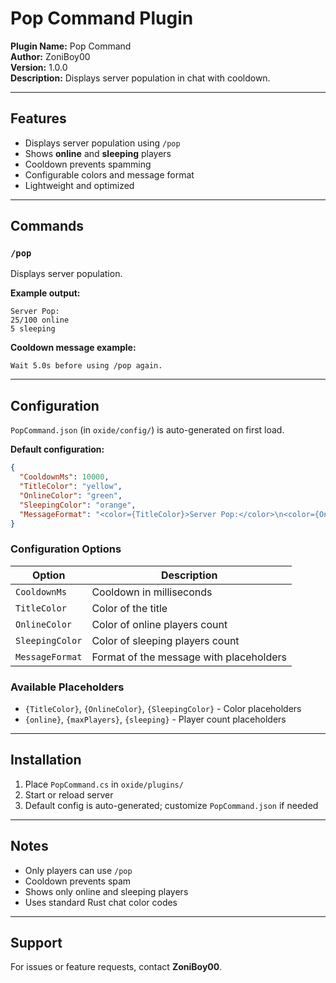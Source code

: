 # Pop Command Plugin

**Plugin Name:** Pop Command  
**Author:** ZoniBoy00  
**Version:** 1.0.0  
**Description:** Displays server population in chat with cooldown.

---

## Features

- Displays server population using `/pop`
- Shows **online** and **sleeping** players
- Cooldown prevents spamming
- Configurable colors and message format
- Lightweight and optimized

---

## Commands

### `/pop`

Displays server population.

**Example output:**
```
Server Pop:
25/100 online
5 sleeping
```

**Cooldown message example:**
```
Wait 5.0s before using /pop again.
```

---

## Configuration

`PopCommand.json` (in `oxide/config/`) is auto-generated on first load.

**Default configuration:**

```json
{
  "CooldownMs": 10000,
  "TitleColor": "yellow",
  "OnlineColor": "green",
  "SleepingColor": "orange",
  "MessageFormat": "<color={TitleColor}>Server Pop:</color>\n<color={OnlineColor}>{online}/{maxPlayers}</color> online\n<color={SleepingColor}>{sleeping}</color> sleeping"
}
```

### Configuration Options

| Option | Description |
|--------|-------------|
| `CooldownMs` | Cooldown in milliseconds |
| `TitleColor` | Color of the title |
| `OnlineColor` | Color of online players count |
| `SleepingColor` | Color of sleeping players count |
| `MessageFormat` | Format of the message with placeholders |

### Available Placeholders

- `{TitleColor}`, `{OnlineColor}`, `{SleepingColor}` - Color placeholders
- `{online}`, `{maxPlayers}`, `{sleeping}` - Player count placeholders

---

## Installation

1. Place `PopCommand.cs` in `oxide/plugins/`
2. Start or reload server
3. Default config is auto-generated; customize `PopCommand.json` if needed

---

## Notes

- Only players can use `/pop`
- Cooldown prevents spam
- Shows only online and sleeping players
- Uses standard Rust chat color codes

---

## Support

For issues or feature requests, contact **ZoniBoy00**.
